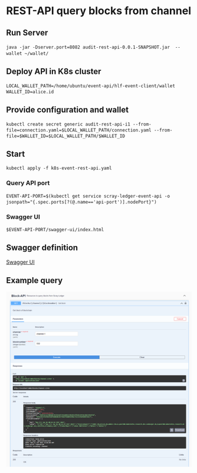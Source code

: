 # REST-API query blocks from channel


## Run Server
  ``java -jar -Dserver.port=8082 audit-rest-api-0.0.1-SNAPSHOT.jar  --wallet ~/wallet/``

## Deploy API in K8s cluster
```
LOCAL_WALLET_PATH=/home/ubuntu/event-api/hlf-event-client/wallet
WALLET_ID=alice.id
```

## Provide configuration and wallet
```
kubectl create secret generic audit-rest-api-i1 --from-file=connection.yaml=$LOCAL_WALLET_PATH/connection.yaml --from-file=$WALLET_ID=$LOCAL_WALLET_PATH/$WALLET_ID
```

## Start
```
kubectl apply -f k8s-event-rest-api.yaml
```

### Query API port
```
EVENT-API-PORT=$(kubectl get service scray-ledger-event-api -o jsonpath="{.spec.ports[?(@.name=='api-port')].nodePort}")
```

### Swagger UI

```
$EVENT-API-PORT/swagger-ui/index.html
```


## Swagger definition
  [Swagger UI](http://localhost:8082/swagger-ui/index.html)


## Example query

![Query Block](../swagger-screenshot-block-api-query.png)



